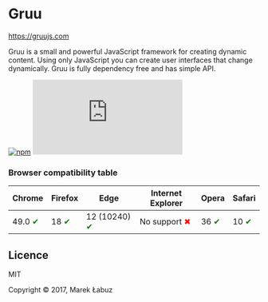 # Gruu

https://gruujs.com

Gruu is a small and powerful JavaScript framework for creating dynamic content. Using only JavaScript you can create user interfaces that change dynamically. Gruu is fully dependency free and has simple API.

[![npm](https://img.shields.io/npm/v/gruujs.svg)](http://npm.im/gruujs)
[![gzip size](http://img.badgesize.io/https://gruujs.com/gruu.js?compression=gzip)](https://gruujs.com/gruu.js)


### Browser compatibility table

| Chrome | Firefox | Edge | Internet Explorer | Opera | Safari |
|---|---|---|---|---|---|
| 49.0 <span style="color:green">✔</span> | 18 <span style="color:green">✔</span> | 12 (10240) <span style="color:green">✔</span> | No support <span style="color:red">✖</span> | 36 <span style="color:green">✔</span> | 10 <span style="color:green">✔</span> |

## Licence

MIT

Copyright © 2017, Marek Łabuz